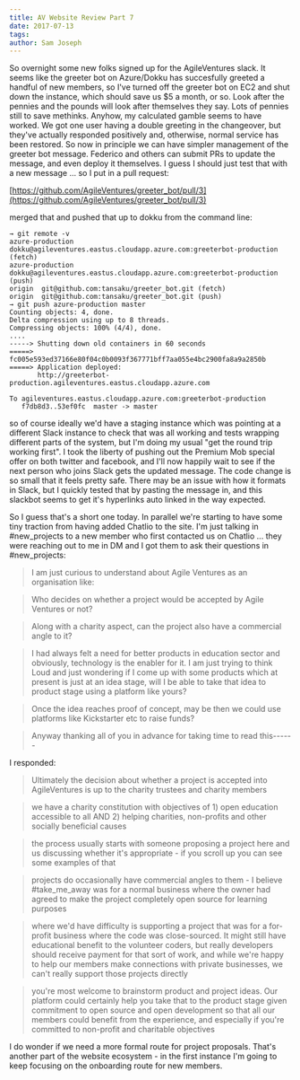 ```yaml
---
title: AV Website Review Part 7
date: 2017-07-13
tags: 
author: Sam Joseph
---
```


So overnight some new folks signed up for the AgileVentures slack.  It seems like the greeter bot on Azure/Dokku has succesfully greeted a handful of new members, so I've turned off the greeter bot on EC2 and shut down the instance, which should save us $5 a month, or so.  Look after the pennies and the pounds will look after themselves they say.  Lots of pennies still to save methinks.  Anyhow, my calculated gamble seems to have worked.  We got one user having a double greeting in the changeover, but they've actually responded positively and, otherwise, normal service has been restored.  So now in principle we can have simpler management of the greeter bot message.  Federico and others can submit PRs to update the message, and even deploy it themselves.  I guess I should just test that with a new message ... so I put in a pull request:

[https://github.com/AgileVentures/greeter_bot/pull/3](https://github.com/AgileVentures/greeter_bot/pull/3)

merged that and pushed that up to dokku from the command line:

```
→ git remote -v
azure-production	dokku@agileventures.eastus.cloudapp.azure.com:greeterbot-production (fetch)
azure-production	dokku@agileventures.eastus.cloudapp.azure.com:greeterbot-production (push)
origin	git@github.com:tansaku/greeter_bot.git (fetch)
origin	git@github.com:tansaku/greeter_bot.git (push)
→ git push azure-production master
Counting objects: 4, done.
Delta compression using up to 8 threads.
Compressing objects: 100% (4/4), done.
....
-----> Shutting down old containers in 60 seconds
=====> fc005e593ed37166e80f04c0b0093f367771bff7aa055e4bc2900fa8a9a2850b
=====> Application deployed:
       http://greeterbot-production.agileventures.eastus.cloudapp.azure.com

To agileventures.eastus.cloudapp.azure.com:greeterbot-production
   f7db8d3..53ef0fc  master -> master
```

so of course ideally we'd have a staging instance which was pointing at a different Slack instance to check that was all working and tests wrapping different parts of the system, but I'm doing my usual "get the round trip working first".  I took the liberty of pushing out the Premium Mob special offer on both twitter and facebook, and I'll now happily wait to see if the next person who joins Slack gets the updated message.  The code change is so small that it feels pretty safe.  There may be an issue with how it formats in Slack, but I quickly tested that by pasting the message in, and this slackbot seems to get it's hyperlinks auto linked in the way expected.

So I guess that's a short one today.  In parallel we're starting to have some tiny traction from having added Chatlio to the site.  I'm just talking in #new_projects to a new member who first contacted us on Chatlio ... they were reaching out to me in DM and I got them to ask their questions in #new_projects:

> I am just curious to understand about Agile Ventures as an organisation like:

> Who decides on whether a project would be accepted by Agile Ventures or not?

> Along with a charity aspect, can the project also have a commercial angle to it?

> I had always felt a need for better products in education sector and obviously, technology is the enabler for it. I am just trying to think Loud and just wondering if I come up with some products which at present is just at an idea stage, will I be able to take that idea to product stage using a platform like yours?

> Once the idea reaches proof of concept, may be then we could use platforms like Kickstarter etc to raise funds?

> Anyway thanking all of you in advance for taking time to read  this------

I responded:

> Ultimately the decision about whether a project is accepted into AgileVentures is up to the charity trustees and charity members

> we have a charity constitution with objectives of 1) open education accessible to all AND 2) helping charities, non-profits and other socially beneficial causes

> the process usually starts with someone proposing a project here and us discussing whether it's appropriate - if you scroll up you can see some examples of that

> projects do occasionally have commercial angles to them - I believe #take_me_away was for a normal business where the owner had agreed to make the project completely open source for learning purposes

> where we'd have difficulty is supporting a project that was for a for-profit business where the code was close-sourced.  It might still have educational benefit to the volunteer coders, but really developers should receive payment for that sort of work, and while we're happy to help our members make connections with private businesses, we can't really support those projects directly

> you're most welcome to brainstorm product and project ideas.  Our platform could certainly help you take that to the product stage given commitment to open source and open development so that all our members could benefit from the experience, and especially if you're committed to non-profit and charitable objectives

I do wonder if we need a more formal route for project proposals.  That's another part of the website ecosystem - in the first instance I'm going to keep focusing on the onboarding route for new members.
